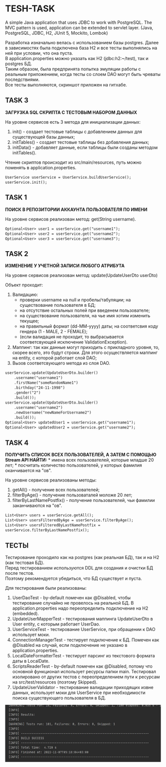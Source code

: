 TESH-TASK
==============
A simple Java application that uses JDBC to work with PostgreSQL. The MVC pattern is used, application 
can be extended to servlet layer. (Java, PostgreSQL, JDBC, H2, JUnit 5, Mockito, Lombok)

Разработка изначально велась с использованием базы postgres. Далее в зависимостях была подключена база H2 и все тесты выполнялись на ней при условии, что она пуста.</br>
В application.properties можно указать как H2 (jdbc:h2:~/test), так и postgres БД.</br>
Таким образом, была предпринята попытка эмуляции работы с реальным приложением, когда тесты со слоем DAO могут быть чреваты последствиями.</br>
Все тесты выполняются, скриншот приложен на гитхабе.

## TASK 3

**ЗАГРУЗКА SQL СКРИПТА С ТЕСТОВЫМ НАБОРОМ ДАННЫХ**

На уровне сервисов есть 3 метода для инициализации данных:

1. init() - создает тестовые таблицы с добавлением данных для существующей базы данных;
2. initTables() - создает тестовые таблицы без добавления данных;
3. initData() - добавляет данные, если таблицы были созданы методом initTables().

Чтение скриптов происходит из src/main/resources, путь можно поменять в application.properties.

```
UserService userService = UserService.buildUserService();
userService.init();
```

## TASK 1

**ПОИСК В РЕПОЗИТОРИИ АККАУНТА ПОЛЬЗОВАТЕЛЯ ПО ИМЕНИ**

На уровне сервисов реализован метод: get(String username).

```
Optional<User> user1 = userService.get("username1");
Optional<User> user2 = userService.get("username2");
Optional<User> user3 = userService.get("username3");
```

## TASK 2

**ИЗМЕНЕНИЕ У УЧЕТНОЙ ЗАПИСИ ЛЮБОГО АТРИБУТА**

На уровне сервисов реализован метод: update(UpdateUserDto userDto)</br>

Объект проходит:

1. Валидацию: 
    * проверки username на null и пробелы/табуляции; на существование пользователя в БД;
    * на отсутствие остальных полей при введенем пользователе;
    * на существование пользователя, на чье имя хотим изменить текущее;
    * на правильный формат (dd-MM-yyyy) даты; на соответсвия коду гендера (1 - MALE, 2 - FEMALE);
    * (если валидация не проходит, то выбрасывается соответсвующей исключение ValidationException).
2. Маппинг: так как данные могут приходить с прикладного уровня, то, скорее всего, это будут строки. Для этого осуществляется маппинг на entity, с которой работает слой DAO;
3. Вызов соответсвующего метода из слоя DAO.

```
userService.update(UpdateUserDto.builder()
    .username("username1")
    .firstName("someRandomName1")
    .birthday("24-11-1998")
    .gender("2")
    .build());
userService.update(UpdateUserDto.builder()
    .username("username2")
    .newUsername("newNameForUsername2")
    .build());
Optional<User> updatedUser1 = userService.get("username1");
Optional<User> updatedUser2 = userService.get("username2");
```

## TASK 4

**ПОЛУЧИТЬ СПИСОК ВСЕХ ПОЛЬЗОВАТЕЛЕЙ, А ЗАТЕМ С ПОМОЩЬЮ Stream API НАЙТИ:**
    * имена всех пользователей, которые младше 20 лет;
    * посчитать количество пользователей, у которых фамилия оканчивается на "ов".
    
На уровне сервисов реализованы методы:

1. getAll() - получение всех пользователей;
2. filterByAge() - получение пользоваталей моложе 20 лет;
3. filterByLastNamePostfix() - получение пользователей, чьи фамилии заканчиваются на "ов".

```
List<User> users = userService.getAll();
List<User> usersFilteredByAge = userService.filterByAge();
List<User> usersFilteredByLastNamePostfix = userService.filterByLastNamePostfix();
```

## ТЕСТЫ

Тестирование проходило как на postgres (как реальная БД), так и на H2 (как тестовая БД).</br>
Перед тестированием используются DDL для создания и очистки БД после тестов.</br>
Поэтому рекомендуется убедиться, что БД существует и пуста.

Для тестирования были реализованы:
1. UserDaoTest - by-default помечен как @Disabled, чтобы тестирование случайно не провелось на реальной БД. В application.properties надо переопределить подключение на H2 (embedded).
2. UpdateUserMapperTest - тестирования маппинга UpdateUserDto в User entity, с которым работает UserDao.
3. UserServiceTest - тестирование UserService, при обращении к DAO использует моки.
4. ConnectionManagerTest - тестирует подключение к БД. Помечен как @Disabled на случай, если подключение не указано в application.properties.
5. LocalDateFormatterTest - тестирует парсинг из текстового формата даты в LocalDate.
6. ScriptsReaderTest - by-default помечен как @Disabled, потому что основной функционал использует ресурсы папки main. Тестировал изолировано от других тестов с переопределением пути к ресурсам на src/test/resources (поэтому Skipped).
7. UpdateUserValidator - тестирование валидации приходящих извне данных, использует моки для UserService при необходимости поиска существующего пользователя в БД.

![test_results](tests_result.jpg "test_results")
